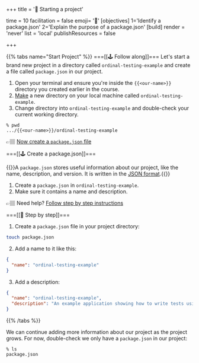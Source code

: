 +++
title = '🎒 Starting a project'

time = 10
facilitation = false
emoji= '🧩'
[objectives]
    1='Identify a package.json'
    2='Explain the purpose of a package.json'
[build]
  render = 'never'
  list = 'local'
  publishResources = false

+++

{{% tabs name="Start Project" %}}
===[[🕹️ Follow along]]===
Let's start a brand new project in a directory called `ordinal-testing-example` and create a file called `package.json` in our project.

1. Open your terminal and ensure you're inside the `{{<our-name>}}` directory you created earlier in the course.
1. [Make](https://man7.org/linux/man-pages/man1/mkdir.1.html) a new directory on your local machine called `ordinal-testing-example`.
1. Change directory into `ordinal-testing-example` and double-check your current working directory.

```console
% pwd
.../{{<our-name>}}/ordinal-testing-example
```

👉🏽 [Now create a `package.json` file](#start-project-1)

===[[🕹️ Create a package.json]]===

{{<note type="tip" title="Package">}}A `package.json` stores useful information about our project, like the name, description, and version. It is written in the [JSON format](https://developer.mozilla.org/en-US/docs/Learn/JavaScript/Objects/JSON).{{</note>}}

1. Create a `package.json` in `ordinal-testing-example`.
1. Make sure it contains a name and description.

👉🏽 Need help? [Follow step by step instructions](#start-project-2)

===[[👣 Step by step]]===

1. Create a `package.json` file in your project directory:

```zsh
touch package.json
```

2. Add a name to it like this:

```json
{
  "name": "ordinal-testing-example"
}
```

3. Add a description:

```json
{
  "name": "ordinal-testing-example",
  "description": "An example application showing how to write tests using the jest framework"
}
```

{{% /tabs %}}

We can continue adding more information about our project as the project grows. For now, double-check we only have a `package.json` in our project:

```console
% ls
package.json
```
